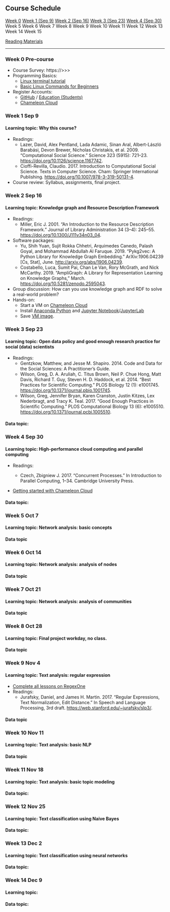 ## Course Schedule
[Week 0](#w0) [Week 1 (Sep 9)](#w1)	[Week 2 (Sep 16)](#w2)	[Week 3 (Sep 23)](#w3)	[Week 4 (Sep 30)](#w4)	Week 5	Week 6	Week 7	Week 8	Week 9	Week 10	Week 11	Week 12	Week 13	Week 14	Week 15

[Reading Materials](#)

---
### <a name="w0"></a> Week 0 Pre-course
- Course Survey: https://>>>
- Programming Basics:
	- [Linux terminal tutorial](http://linuxcommand.org/index.php)
	- [Basic Linux Commands for Beginners](https://maker.pro/linux/tutorial/basic-linux-commands-for-beginners)
- Register Accounts:
	- [GitHub](https://github.com/) / [Education (Students)](https://education.github.com/students)
	- [Chameleon Cloud](https://www.chameleoncloud.org/)

### <a name="w1"></a> Week 1 Sep 9
#### Learning topic: Why this course?
- Readings:
	- Lazer, David, Alex Pentland, Lada Adamic, Sinan Aral, Albert-László Barabási, Devon Brewer, Nicholas Christakis, et al. 2009. “Computational Social Science.” Science 323 (5915): 721–23. https://doi.org/10.1126/science.1167742.
	- Cioffi-Revilla, Claudio. 2017. Introduction to Computational Social Science. Texts in Computer Science. Cham: Springer International Publishing. https://doi.org/10.1007/978-3-319-50131-4.
- Course review: Syllabus, assignments, final project.

### <a name="w2"></a> Week 2 Sep 16
#### Learning topic: Knowledge graph and Resource Description Framework
- Readings:
	- Miller, Eric J. 2001. “An Introduction to the Resource Description Framework.” Journal of Library Administration 34 (3–4): 245–55. https://doi.org/10.1300/J111v34n03_04.
- Software packages:
	- Yu, Shih Yuan, Sujit Rokka Chhetri, Arquimedes Canedo, Palash Goyal, and Mohammad Abdullah Al Faruque. 2019. “Pykg2vec: A Python Library for Knowledge Graph Embedding.” ArXiv:1906.04239 [Cs, Stat], June. http://arxiv.org/abs/1906.04239.
	- Costabello, Luca, Sumit Pai, Chan Le Van, Rory McGrath, and Nick McCarthy. 2019. “AmpliGraph: A Library for Representation Learning on Knowledge Graphs,” March. https://doi.org/10.5281/zenodo.2595043.
- Group discussion: How can you use knowledge graph and RDF to solve a real-world problem?
- Hands-on:
	- Start a VM on [Chameleon Cloud](https://www.chameleoncloud.org/)
	- Install [Anaconda Python](https://www.anaconda.com/distribution/) and [Jupyter Notebook](https://jupyter-notebook.readthedocs.io/en/stable/public_server.html)/[JupyterLab](https://jupyterlab.readthedocs.io/en/stable/getting_started/starting.html)
	- Save [VM image](https://chameleoncloud.readthedocs.io/en/latest/technical/images.html).


### <a name="w3"></a> Week 3 Sep 23
#### Learning topic: Open data policy and good enough research practice for social (data) scientists
- Readings:
	- Gentzkow, Matthew, and Jesse M. Shapiro. 2014. Code and Data for the Social Sciences: A Practitioner’s Guide.
	- Wilson, Greg, D. A. Aruliah, C. Titus Brown, Neil P. Chue Hong, Matt Davis, Richard T. Guy, Steven H. D. Haddock, et al. 2014. “Best Practices for Scientific Computing.” PLOS Biology 12 (1): e1001745. https://doi.org/10.1371/journal.pbio.1001745.
	- Wilson, Greg, Jennifer Bryan, Karen Cranston, Justin Kitzes, Lex Nederbragt, and Tracy K. Teal. 2017. “Good Enough Practices in Scientific Computing.” PLOS Computational Biology 13 (6): e1005510. https://doi.org/10.1371/journal.pcbi.1005510.

#### Data topic:


### <a name="w4"></a> Week 4 Sep 30
#### Learning topic: High-performance cloud computing and parallel computing
- Readings:
	- Czech, Zbigniew J. 2017. “Concurrent Processes.” In Introduction to Parallel Computing, 1–34. Cambridge University Press.

- [Getting started with Chameleon Cloud](https://chameleoncloud.readthedocs.io/en/latest/getting-started/index.html)

#### Data topic:

### <a name="w5"></a> Week 5 Oct 7
#### Learning topic: Network analysis: basic concepts

#### Data topic

### <a name="w6"></a> Week 6 Oct 14
#### Learning topic: Network analysis: analysis of nodes
#### Data topic

### <a name="w7"></a> Week 7 Oct 21
#### Learning topic: Network analysis: analysis of communities
#### Data topic

### <a name="w8"></a> Week 8 Oct 28
#### Learning topic: Final project workday, no class.
#### Data topic

### <a name="w9"></a> Week 9 Nov 4
#### Learning topic: Text analysis: regular expression
- [Complete all lessons on RegexOne](https://regexone.com/)
- Readings:
	- Jurafsky, Daniel, and James H. Martin. 2017. “Regular Expressions, Text Normalization, Edit Distance.” In Speech and Language Processing, 3rd draft. https://web.stanford.edu/~jurafsky/slp3/.

#### Data topic

### <a name="w10"></a> Week 10 Nov 11
#### Learning topic: Text analysis: basic NLP
#### Data topic

### <a name="w11"></a> Week 11 Nov 18
#### Learning topic: Text analysis: basic topic modeling
#### Data topic: 

### <a name="w12"></a> Week 12 Nov 25
#### Learning topic: Text classification using Naive Bayes
#### Data topic:

### <a name="w13"></a> Week 13 Dec 2
#### Learning topic: Text classification using neural networks
#### Data topic:

### <a name="w14"></a> Week 14 Dec 9
#### Learning topic:
#### Data topic:

